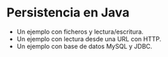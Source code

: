 # Persistencia en Java

- Un ejemplo con ficheros y lectura/escritura.
- Un ejemplo con lectura desde una URL con HTTP.
- Un ejemplo con base de datos MySQL y JDBC.
